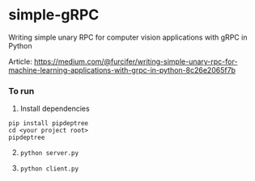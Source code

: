 # simple-gRPC

Writing simple unary RPC for computer vision applications with gRPC in Python

Article: https://medium.com/@furcifer/writing-simple-unary-rpc-for-machine-learning-applications-with-grpc-in-python-8c26e2065f7b


### To run

1. Install dependencies
```
pip install pipdeptree
cd <your project root>
pipdeptree
```

2. `python server.py`

3. `python client.py`